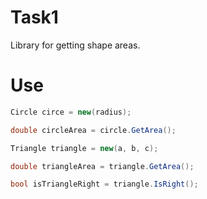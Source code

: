 # Task1
Library for getting shape areas.

# Use
```cs
Circle circe = new(radius);

double circleArea = circle.GetArea();

Triangle triangle = new(a, b, c);

double triangleArea = triangle.GetArea();

bool isTriangleRight = triangle.IsRight();
```
